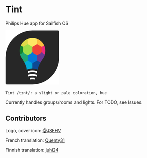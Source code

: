 # Tint
Philips Hue app for Sailfish OS

![Tint icon](icons/172x172/harbour-tint.png)

`Tint /tɪnt/:
  a slight or pale coloration, hue`

Currently handles groups/rooms and lights.
For TODO, see Issues.

## Contributors
Logo, cover icon: [@JSEHV](https://github.com/JSEHV)

French translation: [Quenty31](https://github.com/Quenty31)

Finnish translation: [juhi24](https://github.com/juhi24)
